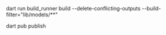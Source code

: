 dart run build_runner build --delete-conflicting-outputs --build-filter="lib/models/\*\*"

dart pub publish
